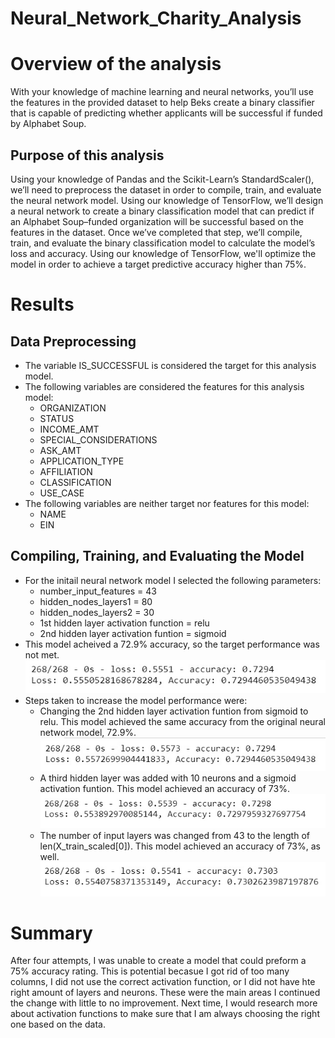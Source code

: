 # Neural_Network_Charity_Analysis
# Overview of the analysis
With your knowledge of machine learning and neural networks, you’ll use the features in the provided dataset to help Beks create a binary classifier that is capable of predicting whether applicants will be successful if funded by Alphabet Soup.
## Purpose of this analysis
Using your knowledge of Pandas and the Scikit-Learn’s StandardScaler(), we’ll need to preprocess the dataset in order to compile, train, and evaluate the neural network model. Using our knowledge of TensorFlow, we’ll design a neural network to create a binary classification model that can predict if an Alphabet Soup–funded organization will be successful based on the features in the dataset. Once we’ve completed that step, we’ll compile, train, and evaluate the binary classification model to calculate the model’s loss and accuracy. Using our knowledge of TensorFlow, we'll optimize the model in order to achieve a target predictive accuracy higher than 75%. 
# Results
## Data Preprocessing
- The  variable IS_SUCCESSFUL is considered the target for this analysis model.
- The following variables are considered the features for this analysis model:
	- ORGANIZATION
	- STATUS
	- INCOME_AMT
	- SPECIAL_CONSIDERATIONS
	- ASK_AMT
	- APPLICATION_TYPE
	- AFFILIATION
	- CLASSIFICATION
	- USE_CASE
- The following variables are neither target nor features for this model:
	- NAME
	- EIN
## Compiling, Training, and Evaluating the Model
- For the initail neural network model I selected the following parameters:
	- number_input_features = 43
	- hidden_nodes_layers1 = 80
	- hidden_nodes_layers2 = 30
	- 1st hidden layer activation function = relu
	- 2nd hidden layer activation funtion = sigmoid
- This model acheived a 72.9% accuracy, so the target performance was not met.
![original_nn](https://github.com/arelysrsd87/Neural_Network_Charity_Analysis/blob/main/Images/original_nn.jpg)  
- Steps taken to increase the model performance were:
	- Changing the 2nd hidden layer activation funtion from sigmoid to relu. This model achieved the same accuracy from the original neural network model, 72.9%.
	![attempt1_nn](https://github.com/arelysrsd87/Neural_Network_Charity_Analysis/blob/main/Images/attempt1_nn.jpg)  
	- A third hidden layer was added with 10 neurons and a sigmoid activation funtion. This model achieved an accuracy of 73%.   
	![attempt2_nn](https://github.com/arelysrsd87/Neural_Network_Charity_Analysis/blob/main/Images/attempt2_nn.jpg)  
	- The number of input layers was changed from 43 to the length of len(X_train_scaled[0]). This model achieved an accuracy of 73%, as well.
	![attempt3_nn](https://github.com/arelysrsd87/Neural_Network_Charity_Analysis/blob/main/Images/attempt3_nn.jpg)  
# Summary
After four attempts, I was unable to create a model that could preform a 75% accuracy rating. This is potential becasue I got rid of too many columns, I did not use the correct activation function, or I did not have hte right amount of layers and neurons. These were the main areas I continued the change with little to no improvement. Next time, I would research more about activation functions to make sure that I am always choosing the right one based on the data.